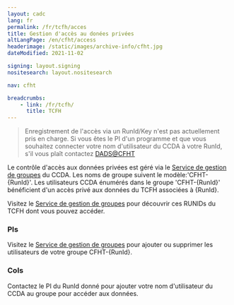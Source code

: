 ```yaml
---
layout: cadc
lang: fr
permalink: /fr/tcfh/acces
title: Gestion d'accès au donées privées
altLangPage: /en/cfht/access
headerimage: /static/images/archive-info/cfht.jpg
dateModified: 2021-11-02

signing: layout.signing
nositesearch: layout.nositesearch

nav: cfht

breadcrumbs:
    - link: /fr/tcfh/
      title: TCFH
---
```


<blockquote>
Enregistrement de l'accès via un RunId/Key n'est pas actuellement pris en charge.
Si vous êtes le PI d'un programme et que vous souhaitez connecter votre nom d'utilisateur du CCDA à votre RunId, s'il vous plaît contactez
<a href="mailto:dads@cfht.hawaii.edu" class="ui-link">DADS@CFHT</a>
</blockquote>
<p></p>
<p></p>
<p>Le contrôle d'accès aux données privées est géré via le
<a href="/fr/groupes/" class="ui-link"> Service de gestion de groupes</a> du CCDA. Les noms de groupe suivent le modèle:'CFHT-{RunId}'.
Les utilisateurs CCDA énumérés dans le groupe 'CFHT-{RunId}' bénéficient d'un accès privé aux données du TCFH associées à {RunId}.

</p><p>Visitez le <a href="/fr/groupes/" class="ui-link">Service de gestion de groupes</a> pour découvrir ces RUNIDs du TCFH dont vous pouvez accéder.


</p><h3>PIs</h3> Visitez le <a href="/fr/groupes/" class="ui-link">Service de gestion de groupes</a> pour ajouter ou supprimer les utilisateurs de votre groupe CFHT-{RunId}.

<h3>CoIs</h3> Contactez le PI du RunId donné pour ajouter votre nom d'utilisateur du CCDA au groupe pour accéder aux données.
